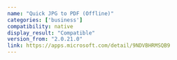 ```yaml
---
name: "Quick JPG to PDF (Offline)"
categories: ['business']
compatibility: native
display_result: "Compatible"
version_from: "2.0.21.0"
link: https://apps.microsoft.com/detail/9NDVBHRMSQB9
---
```

